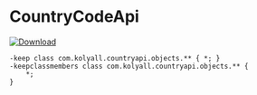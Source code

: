 # CountryCodeApi

[ ![Download](https://api.bintray.com/packages/nickunuchek/maven/api-country-code/images/download.svg) ](https://bintray.com/nickunuchek/maven/api-country-code/_latestVersion)

```
-keep class com.kolyall.countryapi.objects.** { *; }
-keepclassmembers class com.kolyall.countryapi.objects.** {
    *;
}
```
